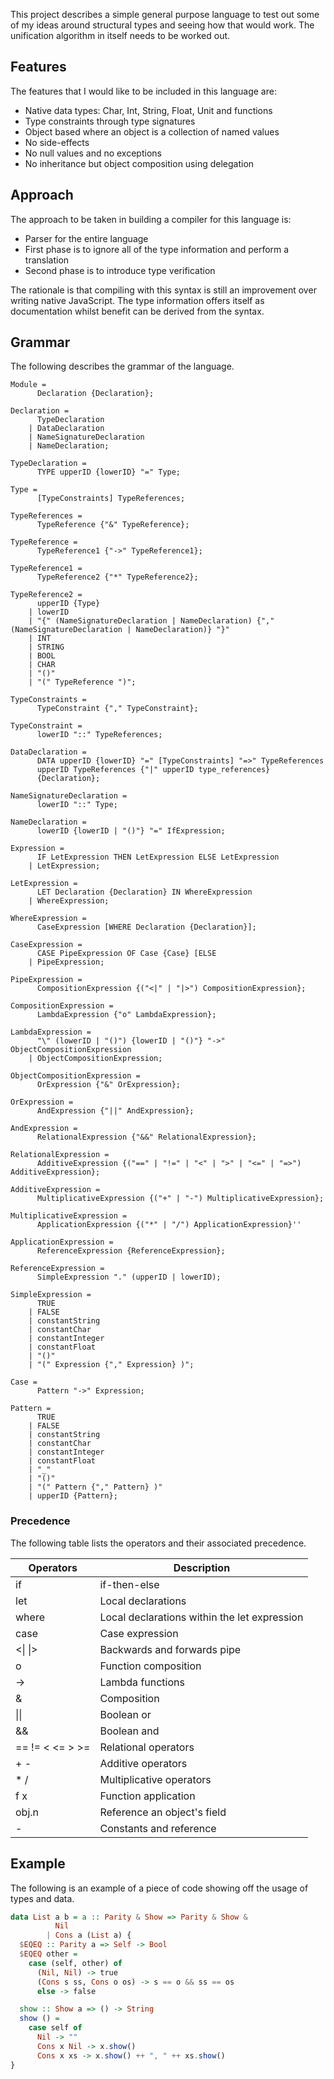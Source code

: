 This project describes a simple general purpose language to test out some of my ideas around structural types and seeing
how that would work.  The unification algorithm in itself needs to be worked out.
  

## Features

The features that I would like to be included in this language are:

- Native data types: Char, Int, String, Float, Unit and functions
- Type constraints through type signatures
- Object based where an object is a collection of named values
- No side-effects
- No null values and no exceptions
- No inheritance but object composition using delegation


## Approach

The approach to be taken in building a compiler for this language is:

- Parser for the entire language
- First phase is to ignore all of the type information and perform a translation
- Second phase is to introduce type verification

The rationale is that compiling with this syntax is still an improvement over writing native JavaScript.  The type 
information offers itself as documentation whilst benefit can be derived from the syntax.


## Grammar

The following describes the grammar of the language.

```text
Module = 
      Declaration {Declaration};

Declaration = 
      TypeDeclaration 
    | DataDeclaration 
    | NameSignatureDeclaration 
    | NameDeclaration;

TypeDeclaration = 
      TYPE upperID {lowerID} "=" Type;
 
Type = 
      [TypeConstraints] TypeReferences;

TypeReferences = 
      TypeReference {"&" TypeReference};

TypeReference = 
      TypeReference1 {"->" TypeReference1};
    
TypeReference1 = 
      TypeReference2 {"*" TypeReference2};
    
TypeReference2 = 
      upperID {Type}
    | lowerID
    | "{" (NameSignatureDeclaration | NameDeclaration) {"," (NameSignatureDeclaration | NameDeclaration)} "}"
    | INT
    | STRING
    | BOOL
    | CHAR
    | "()"
    | "(" TypeReference ")";

TypeConstraints = 
      TypeConstraint {"," TypeConstraint};

TypeConstraint = 
      lowerID "::" TypeReferences;

DataDeclaration = 
      DATA upperID {lowerID} "=" [TypeConstraints] "=>" TypeReferences 
      upperID TypeReferences {"|" upperID type_references}
      {Declaration};

NameSignatureDeclaration = 
      lowerID "::" Type;

NameDeclaration = 
      lowerID {lowerID | "()"} "=" IfExpression;
      
Expression = 
      IF LetExpression THEN LetExpression ELSE LetExpression
    | LetExpression;
    
LetExpression =
      LET Declaration {Declaration} IN WhereExpression
    | WhereExpression;
    
WhereExpression =
      CaseExpression [WHERE Declaration {Declaration}];
      
CaseExpression =
      CASE PipeExpression OF Case {Case} [ELSE 
    | PipeExpression;
    
PipeExpression =
      CompositionExpression {("<|" | "|>") CompositionExpression};
      
CompositionExpression =
      LambdaExpression {"o" LambdaExpression};
      
LambdaExpression =
      "\" (lowerID | "()") {lowerID | "()"} "->" ObjectCompositionExpression
    | ObjectCompositionExpression;

ObjectCompositionExpression =
      OrExpression {"&" OrExpression};
    
OrExpression =
      AndExpression {"||" AndExpression};
      
AndExpression = 
      RelationalExpression {"&&" RelationalExpression};
      
RelationalExpression =
      AdditiveExpression {("==" | "!=" | "<" | ">" | "<=" | "=>") AdditiveExpression};
      
AdditiveExpression =
      MultiplicativeExpression {("+" | "-") MultiplicativeExpression};
       
MultiplicativeExpression =
      ApplicationExpression {("*" | "/") ApplicationExpression}''

ApplicationExpression =
      ReferenceExpression {ReferenceExpression};
      
ReferenceExpression =
      SimpleExpression "." (upperID | lowerID);
      
SimpleExpression =
      TRUE
    | FALSE
    | constantString
    | constantChar
    | constantInteger
    | constantFloat
    | "()"
    | "(" Expression {"," Expression} )";
    
Case =
      Pattern "->" Expression;
      
Pattern =
      TRUE
    | FALSE
    | constantString
    | constantChar
    | constantInteger
    | constantFloat
    | "_"
    | "()"
    | "(" Pattern {"," Pattern} )"
    | upperID {Pattern};
```

### Precedence

The following table lists the operators and their associated precedence.

| Operators | Description |
|-----------|-------------|
| if        | if-then-else |
| let       | Local declarations |
| where     | Local declarations within the let expression |
| case      | Case expression |
| <\| \|> | Backwards and forwards pipe |
| o | Function composition |
| -> | Lambda functions |
| & | Composition |
| \|\| | Boolean or |
| && | Boolean and |
| == != < <= > >= | Relational operators |
| + - | Additive operators |
| * / | Multiplicative operators |
| f x | Function application |
| obj.n | Reference an object's field |
| - | Constants and reference |


## Example

The following is an example of a piece of code showing off the usage of types and data.

```haskell
data List a b = a :: Parity & Show => Parity & Show &
          Nil
        | Cons a (List a) {
  $EQEQ :: Parity a => Self -> Bool
  $EQEQ other =
    case (self, other) of
      (Nil, Nil) -> true
      (Cons s ss, Cons o os) -> s == o && ss == os
      else -> false

  show :: Show a => () -> String
  show () =
    case self of
      Nil -> ""
      Cons x Nil -> x.show()
      Cons x xs -> x.show() ++ ", " ++ xs.show()
}
```
